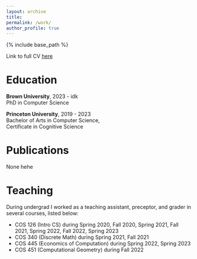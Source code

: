 ```yaml
---
layout: archive
title:
permalink: /work/
author_profile: true
---
```

{% include base_path %}

Link to full CV  <a href="https://youtube.com/shorts/NCoI4DXU5TE?feature=share" target="_blank">here</a>


Education
======

**Brown University**, 2023 - idk  
PhD in Computer Science  
  
**Princeton University**, 2019 - 2023    
Bachelor of Arts in Computer Science,  
Certificate in Cognitive Science

Publications
======
None hehe

Teaching
======
During undergrad I worked as a teaching assistant, preceptor, and grader in several courses, listed below:
- COS 126 (Intro CS) during Spring 2020, Fall 2020, Spring 2021, Fall 2021, Spring 2022, Fall 2022, Spring 2023
- COS 340 (Discrete Math) during Spring 2021, Fall 2021
- COS 445 (Economics of Computation) during Spring 2022, Spring 2023
- COS 451 (Computational Geometry) during Fall 2022

